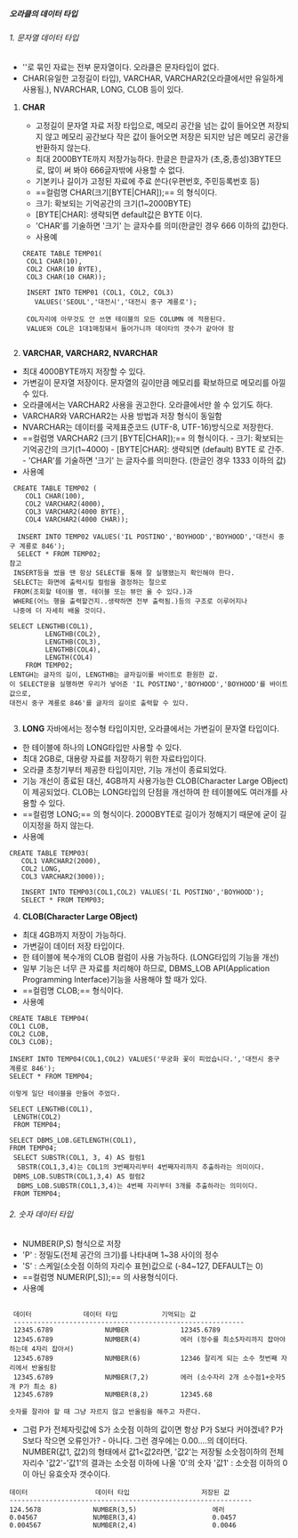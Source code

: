 ##### 오라클의 데이터 타입
###### 1. 문자열 데이터 타입
-  ''로 묶인 자료는 전부 문자열이다. 오라클은 문자타입이 없다.
- CHAR(유일한 고정길이 타입), VARCHAR, VARCHAR2(오라클에서만 유일하게 사용됨.), NVARCHAR, LONG, CLOB 등이 있다.

1) **CHAR**
   -  고정길이 문자열 자료 저장 타입으로, 메모리 공간을 넘는 값이 들어오면 저장되지 않고 메모리 공간보다 작은 값이 들어오면 저장은 되지만 남은 메모리 공간을 반환하지 않는다.
   -  최대 2000BYTE까지 저장가능하다.
	 한글은 한글자가 (초,중,종성)3BYTE므로, 많이 써 봐야 666글자밖에 사용할 수 없다.
   -  기본키나 길이가 고정된 자료에 주료 쓴다(우편번호, 주민등록번호 등)
   -  ==컬럼명 CHAR(크기[BYTE|CHAR]);== 의 형식이다.
    - 크기: 확보되는 기억공간의 크기(1~2000BYTE)
    - [BYTE|CHAR]: 생략되면 default값은 BYTE 이다.
    - 'CHAR'를 기술하면 '크기' 는 글자수를 의미(한글인 경우 666 이하의 값)한다.
   - 사용예
   ```
   CREATE TABLE TEMP01(
    COL1 CHAR(10),
    COL2 CHAR(10 BYTE),
    COL3 CHAR(10 CHAR));
	
	INSERT INTO TEMP01 (COL1, COL2, COL3)
	  VALUES('SEOUL','대전시','대전시 중구 계룡로');
	  
    COL자리에 아무것도 안 쓰면 테이블의 모든 COLUMN 에 적용된다.
    VALUE와 COL은 1대1매칭돼서 들어가니까 데이타의 갯수가 같아야 함
    
   ```
  
 2) **VARCHAR, VARCHAR2, NVARCHAR**
  -  최대 4000BYTE까지 저장할 수 있다.
  -  가변길이 문자열 저장이다. 문자열의 길이만큼 메모리를 확보하므로 메모리를 아낄 수 있다.
  -  오라클에서는 VARCHAR2 사용을 권고한다. 오라클에서만 쓸 수 있기도 하다.
  -  VARCHAR와 VARCHAR2는 사용 방법과 저장 형식이 동일함
  -  NVARCHAR는 데이터를 국제표준코드 (UTF-8, UTF-16)방식으로 저장한다.
  -  ==컬럼명 VARCHAR2 (크기 [BYTE|CHAR]);== 의 형식이다.
    - 크기: 확보되는 기억공간의 크기(1~4000)
    -  [BYTE|CHAR]: 생략되면 (default) BYTE 로 간주.
    - 'CHAR'를 기술하면 '크기' 는 글자수를 의미한다. (한글인 경우 1333 이하의 값)
  - 사용예 
```
 CREATE TABLE TEMP02 (
    COL1 CHAR(100),
    COL2 VARCHAR2(4000),
    COL3 VARCHAR2(4000 BYTE),
    COL4 VARCHAR2(4000 CHAR));
    
  INSERT INTO TEMP02 VALUES('IL POSTINO','BOYHOOD','BOYHOOD','대전시 중구 계룡로 846');
  SELECT * FROM TEMP02;
참고  
 INSERT등을 썼을 땐 항상 SELECT를 통해 잘 실행됐는지 확인해야 한다.
 SELECT는 화면에 출력시킬 컬럼을 결정하는 절으로
 FROM(조회할 테이블 명. 테이블 또는 뷰만 올 수 있다.)과
 WHERE(어느 행을 출력할건지..생략하면 전부 출력됨.)등의 구조로 이루어지나
 나중에 더 자세히 배울 것이다.

SELECT LENGTHB(COL1),
         LENGTHB(COL2),
         LENGTHB(COL3),
         LENGTHB(COL4),
         LENGTH(COL4)
    FROM TEMP02;
LENTGH는 글자의 길이, LENGTHB는 글자길이를 바이트로 환원한 값.
이 SELECT문을 실행하면 우리가 넣어준 'IL POSTINO','BOYHOOD','BOYHOOD'를 바이트값으로,
대전시 중구 계룡로 846'를 글자의 길이로 출력할 수 있다.
 
```

 3) **LONG** 자바에서는 정수형 타입이지만, 오라클에서는 가변길이 문자열 타입이다.
  -  한 테이블에 하나의 LONG타입만 사용할 수 있다.
  -  최대 2GB로, 대용량 자료를 저장하기 위한 자료타입이다.
  -  오라클 초창기부터 제공한 타입이지만, 기능 개선이 종료되었다.
  -  기능 개선이 종료된 대신, 4GB까지 사용가능한 CLOB(Character Large OBject)이 제공되었다. CLOB는 LONG타입의 단점을 개선하여 한 테이블에도 여러개를 사용할 수 있다.
  -  ==컬럼명 LONG;== 의 형식이다. 2000BYTE로 길이가 정해지기 때문에 굳이 길이지정을 하지 않는다.
  -  사용예
 ```
 CREATE TABLE TEMP03(
    COL1 VARCHAR2(2000),
    COL2 LONG,
    COL3 VARCHAR2(3000));
    
    INSERT INTO TEMP03(COL1,COL2) VALUES('IL POSTINO','BOYHOOD');
    SELECT * FROM TEMP03;
 ``` 

 4) **CLOB(Character Large OBject)**
  -  최대 4GB까지 저장이 가능하다.
  -  가변길이 데이터 저장 타입이다.
  -  한 테이블에 복수개의 CLOB 컬럼이 사용 가능하다. (LONG타입의 기능을 개선)
  -  일부 기능은 너무 큰 자료를 처리해야 하므로, DBMS_LOB API(Application Programming Interface)기능을 사용해야 할 때가 있다.
  -  ==컬럼명 CLOB;== 형식이다.
  -  사용예
  ```
 CREATE TABLE TEMP04(
  COL1 CLOB, 
  COL2 CLOB,
  COL3 CLOB);
  
  INSERT INTO TEMP04(COL1,COL2) VALUES('무궁화 꽃이 피었습니다.','대전시 중구 계룡로 846');
  SELECT * FROM TEMP04;

이렇게 일단 테이블을 만들어 주었다.
  
SELECT LENGTHB(COL1),
   LENGTH(COL2)
   FROM TEMP04;
   
SELECT DBMS_LOB.GETLENGTH(COL1),
 FROM TEMP04;
   SELECT SUBSTR(COL1, 3, 4) AS 컬럼1
    SBSTR(COL1,3,4)는 COL1의 3번째자리부터 4번째자리까지 추출하라는 의미이다.
   DBMS_LOB.SUBSTR(COL1,3,4) AS 컬럼2
    DBMS_LOB.SUBSTR(COL1,3,4)는 4번째 자리부터 3개를 추출하라는 의미이다.
   FROM TEMP04;
  ```

###### 2. 숫자 데이터 타입
-  NUMBER(P,S) 형식으로 저장
-  'P' : 정밀도(전체 공간의 크기)를 나타내며 1~38 사이의 정수
-  'S' : 스케일(소숫점 이하의 자리수 표현)값으로 (-84~127, DEFAULT는 0)
-  ==컬럼명 NUMER(P[,S]);== 의 사용형식이다.
-  사용예
```

 데이터             데이터 타입           기억되는 값
 ----------------------------------------------------------   
 12345.6789             NUMBER             12345.6789
 12345.6789             NUMBER(4)          에러 (정수를 최소5자리까지 잡아야하는데 4자리 잡아서)
 12345.6789             NUMBER(6)          12346 잘리게 되는 소수 첫번째 자리에서 반올림함
 12345.6789             NUMBER(7,2)        에러 (소수자리 2개 소수점1+숫자5개 P가 최소 8)
 12345.6789             NUMBER(8,2)        12345.68

숫자를 잘라야 할 때 그냥 자르지 않고 반올림을 해주고 자른다.
```

- 그럼 P가 전체자릿값에 S가 소숫점 이하의 값이면 항상 P가 S보다 커야겠네?
   P가 S보다 작으면 오류인가? - 아니다. 그런 경우에는 0.00....의 데이터다.
   NUMBER(값1, 값2)의 형태에서 값1<값2라면,
   '값2'는 저장될 소숫점이하의 전체 자리수
   '값2'-'값1'의 결과는 소숫점 이하에 나올 '0'의 숫자
   '값1' : 소숫점 이하의 0이 아닌 유효숫자 갯수이다.
 ```
 데이터                 데이터 타입                  저장된 값
 -------------------------------------------------------------
 124.5678             NUMBER(3,5)                   에러
 0.04567              NUMBER(3,4)                   0.0457
 0.004567             NUMBER(2,4)                   0.0046
 ```

